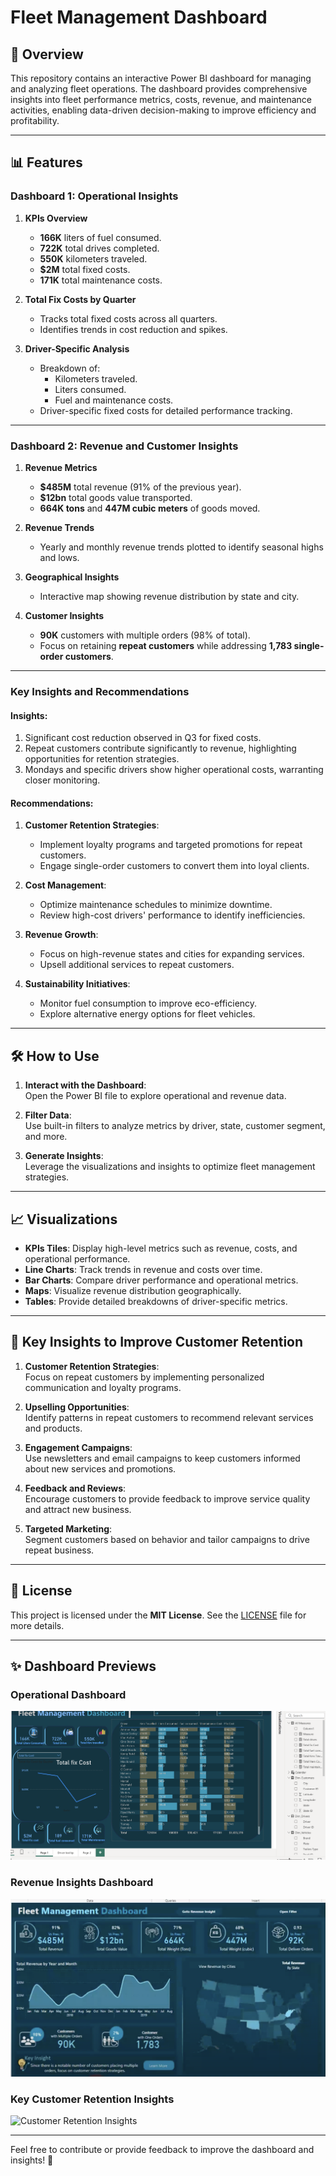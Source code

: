 # Fleet Management Dashboard

## 🚚 Overview
This repository contains an interactive Power BI dashboard for managing and analyzing fleet operations. The dashboard provides comprehensive insights into fleet performance metrics, costs, revenue, and maintenance activities, enabling data-driven decision-making to improve efficiency and profitability.

---

## 📊 Features

### **Dashboard 1: Operational Insights**
1. **KPIs Overview**
   - **166K** liters of fuel consumed.
   - **722K** total drives completed.
   - **550K** kilometers traveled.
   - **$2M** total fixed costs.
   - **171K** total maintenance costs.

2. **Total Fix Costs by Quarter**
   - Tracks total fixed costs across all quarters.
   - Identifies trends in cost reduction and spikes.

3. **Driver-Specific Analysis**
   - Breakdown of:
     - Kilometers traveled.
     - Liters consumed.
     - Fuel and maintenance costs.
   - Driver-specific fixed costs for detailed performance tracking.

---

### **Dashboard 2: Revenue and Customer Insights**
1. **Revenue Metrics**
   - **$485M** total revenue (91% of the previous year).
   - **$12bn** total goods value transported.
   - **664K tons** and **447M cubic meters** of goods moved.

2. **Revenue Trends**
   - Yearly and monthly revenue trends plotted to identify seasonal highs and lows.

3. **Geographical Insights**
   - Interactive map showing revenue distribution by state and city.

4. **Customer Insights**
   - **90K** customers with multiple orders (98% of total).
   - Focus on retaining **repeat customers** while addressing **1,783 single-order customers**.

---

### **Key Insights and Recommendations**
#### Insights:
1. Significant cost reduction observed in Q3 for fixed costs.
2. Repeat customers contribute significantly to revenue, highlighting opportunities for retention strategies.
3. Mondays and specific drivers show higher operational costs, warranting closer monitoring.

#### Recommendations:
1. **Customer Retention Strategies**:
   - Implement loyalty programs and targeted promotions for repeat customers.
   - Engage single-order customers to convert them into loyal clients.

2. **Cost Management**:
   - Optimize maintenance schedules to minimize downtime.
   - Review high-cost drivers' performance to identify inefficiencies.

3. **Revenue Growth**:
   - Focus on high-revenue states and cities for expanding services.
   - Upsell additional services to repeat customers.

4. **Sustainability Initiatives**:
   - Monitor fuel consumption to improve eco-efficiency.
   - Explore alternative energy options for fleet vehicles.

---

## 🛠️ How to Use
1. **Interact with the Dashboard**:  
   Open the Power BI file to explore operational and revenue data.

2. **Filter Data**:  
   Use built-in filters to analyze metrics by driver, state, customer segment, and more.

3. **Generate Insights**:  
   Leverage the visualizations and insights to optimize fleet management strategies.

---

## 📈 Visualizations
- **KPIs Tiles**: Display high-level metrics such as revenue, costs, and operational performance.
- **Line Charts**: Track trends in revenue and costs over time.
- **Bar Charts**: Compare driver performance and operational metrics.
- **Maps**: Visualize revenue distribution geographically.
- **Tables**: Provide detailed breakdowns of driver-specific metrics.

---

## 🔑 Key Insights to Improve Customer Retention
1. **Customer Retention Strategies**:  
   Focus on repeat customers by implementing personalized communication and loyalty programs.

2. **Upselling Opportunities**:  
   Identify patterns in repeat customers to recommend relevant services and products.

3. **Engagement Campaigns**:  
   Use newsletters and email campaigns to keep customers informed about new services and promotions.

4. **Feedback and Reviews**:  
   Encourage customers to provide feedback to improve service quality and attract new business.

5. **Targeted Marketing**:  
   Segment customers based on behavior and tailor campaigns to drive repeat business.

---

## 📝 License
This project is licensed under the **MIT License**. See the [LICENSE](LICENSE) file for more details.

---

## ✨ Dashboard Previews
### Operational Dashboard
![Fleet Management Dashboard - Operational Insights](fleet1.png)

### Revenue Insights Dashboard
![Fleet Management Dashboard - Revenue Insights](fleet2.png)

### Key Customer Retention Insights
![Customer Retention Insights](Screenshot-2024-11-17.png)

---

Feel free to contribute or provide feedback to improve the dashboard and insights! 🚀
